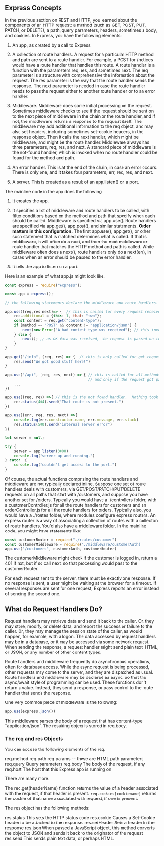 <!---
This would be part of a lesson, not an assignment.  The lesson might begin with the rest-concepts stuff
-->
## **Express Concepts**

In the previous section on REST and HTTP, you learned about the components of an HTTP request: a method (such as GET, POST, PUT, PATCH, or DELETE), a path, query parameters, headers, sometimes a body, and cookies.  In Express, you have the following elements:

1. An app, as created by a call to Express

2. A collection of route handlers.  A request for a particular HTTP method and path are sent to a route handler.  For example, a POST for /notices would have a route handler that handles this route.  A route handler is a function with the parameters req, res, and sometimes next.  The req parameter is a structure with comprehensive the information about the request.  The res parameter is the way that the route handler sends the response.  The next parameter is needed in case the route handler needs to pass the request either to another route handler or to an error handler.

3. Middleware.  Middleware does some initial processing on the request.  Sometimes middleware checks to see if the request should be sent on to the next piece of middleware in the chain or the route handler, and if not, the middleware returns a response to the request itself.  The middleware may add additional information to the req object, and may also set headers, including sometimes set-cookie headers, in the response object.  Then it calls the next handler, which might be middleware, and might be the route handler.  Middleware always has three parameters, req, res, and next.  A standard piece of middleware is the not-found handler, which is invoked when no route handler could be found for the method and path.

4. An error handler.  This is at the end of the chain, in case an error occurs.  There is only one, and it takes four parameters, err, req, res, and next.

5. A server.  This is created as a result of an app.listen() on a port.

The mainline code in the app does the following:

1. It creates the app.

2. It specifies a list of middleware and route handlers to be called, with filter conditions based on the method and path that specify when each should be called.  Middleware is specified via app.use().  Route handlers are specified via app.get(), app.post(), and similar statements.  **Order matters in this configuration.**  The first app.use(), app.get(), or other such statement that is matched determines what is called.  If that is middleware, it will often do a next, and then the next middleware or route handler that matches the HTTP method and path is called.  While middleware often does a next(), route handlers only do a next(err), in cases when an error should be passed to the error handler.

3. It tells the app to listen on a port.

Here is an example of what app.js might look like.

```js
const express = require("express");

const app = express();

// the following statements declare the middleware and route handlers.  Nothing happens with them until a request is received.

app.use((req,res,next)=> {  // this is called for every request received.  All methods, all paths
    req.additional = {this: 1, that: "two"};
    const content = req.get("content-type");
    if (method == "POST" && content != "application/json") {
        next(new Error("A bad content type was received"); // this invokes the error handler
    } else {
        next(); // as OK data was received, the request is passed on to it.
    }  
}

app.get("/info", (req, res) => {  // this is only called for get requests for the specific path 
    res.send("We got good stuff here!")
}

app.use("/api", (req, res, next) => { // this is called for all methods, but only if the path begins with /api
                                      // and only if the request got past that first middleware.
    ...
})

app.use((req, res) =>{ // this is the not found handler.  Nothing took care of the request, so we send the caller the bad news.
    res.status(404).send("That route is not present.")
})

app.use((err, req, res, next) =>{
    console.log(err.constructor.name, err.message, err.stack)
    res.status(500).send("internal server error")
})

let server = null;

try {
    server = app.listen(3000)
    console.log("server up and running.")
} catch  {
    console.log("couldn't get access to the port.")
}
```

Of course, the actual functions comprising the route handlers and middleware are not typically declared inline.  Suppose one set of route handlers deals with customers, via GET/POST/PATCH/PUT/DELETE requests on all paths that start with /customers, and suppose you have another set for /orders.  Typically you would have a ./controllers folder, with a customerController.js for all the route handlers for customers and an orderController.js for all the route handlers for orders.  Typically also, you would have a ./routes folder, where modules configure express routers.  An express router is a way of associating a collection of routes with a collecton of route handlers.  You'd also have a middleware folder.  In the mainline code, you might have statements like:

```js
const customerRouter = require("./routes/customer")
const customerMiddleware = require("./middleware/customerAuth)
app.use("/customers", customerAuth, customerRouter)
```

The customerMiddleware might check if the customer is logged in, return a 401 if not, but if so call next, so that processing would pass to the customerRouter.

For each request sent to the server, there must be exactly one response.  If no response is sent, a user might be waiting at the browser for a timeout.  If several responses are sent for one request, Express reports an error instead of sending the second one.

## **What do Request Handlers Do?**

Request handlers may retrieve data and send it back to the caller.  Or, they may store, modify, or delete data, and report the success or failure to the caller.  Or, they may manage the session state of the caller, as would happen, for example, with a logon.  The data accessed by request handlers may be in a database, or it may be accessed via some network request.  When sending the response, a request handler might send plain text, HTML, or JSON, or any number of other content types.

Route handlers and middleware frequently do asynchronous operations, often for database access.  While the async request is being processed, other requests may come to the server, and they are dispatched as usual.  Route handlers and middleware may be declared as async, so that the async/await style of programming can be used.  These functions don't return a value.  Instead, they send a response, or pass control to the route handler that sends the response.

One very common piece of middleware is the following:

```js
app.use(express.json())
```

This middleware parses the body of a request that has content-type "application/json".  The resulting object is stored in req.body.

### **The req and res Objects**

You can access the following elements of the req:

req.method
req.path
req.params -- these are HTML path parameters
req.query  Query parameters
req.body    The body of the request, if any
req.host    The host that this Express app is running on

There are many more.

The req.get(headerName) function returns the value of a header associated with the request, if that header is present.
`req.cookies[cookiename]` returns the cookie of that name associated with request, if one is present.

The res object has the following methods:

res.status  This sets the HTTP status code
res.cookie  Causes a Set-Cookie header to be attached to the response.
res.setHeader Sets a header in the response
res.json    When passed a JavaScript object, this method converts the object to JSON and sends it back to the originator of the request
res.send    This sends plain text data, or perhaps HTML.

